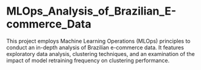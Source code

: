 # MLOps_Analysis_of_Brazilian_E-commerce_Data
This project employs Machine Learning Operations (MLOps) principles to conduct an in-depth analysis of Brazilian e-commerce data. It features exploratory data analysis, clustering techniques, and an examination of the impact of model retraining frequency on clustering performance.
